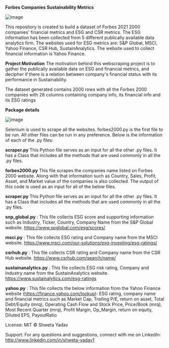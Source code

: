 **Forbes Companies Sustainability Metrics**

![image](https://user-images.githubusercontent.com/86231288/131556861-0d0ba55a-4427-487a-a5ee-0a57cac98f66.png)

This repository is created to build a dataset of Forbes 2021 2000 companies' financial metrics and ESG and CSR metrics. The ESG information has been collected from 5 different publically available data analytics firm. The websites used for ESG metrics are: S&P Global, MSCI, Yahoo Finance, CSR Hub, SustainAnalytics. The website used to collect financial information is Yahoo Finance.

**Project Motivation**
The motivation behind this webscraping project is to gather the publically available data on ESG and financial metrics, and decipher if there is a relation between company's financial status with its performance in Sustainability.

The dataset generated contains 2000 rows with all the Forbes 2000 companies with 28 columns containing company info, its financial info and its ESG ratings

**Package details**


![image](https://user-images.githubusercontent.com/86231288/131556680-107d95f1-2bbc-4721-ad49-1077b9efe8af.png)

Selenium is used to scrape all the websites. forbes2000.py is the first file to be run. All other files can be run in any preference. Below is the information of each of the .py files:

**scraper.py** This Python file serves as an input for all the other .py files. It has a Class that includes all the methods that are used commonly in all the .py files.

**forbes2000.py** This file scrapes the companies name listed on Forbes 2000 website. Along with that information such as Country, Sales, Profit, Asset, and Market value of the companies is also collected. The output of this code is used as an input for all of the below files.

**scraper.py** This Python file serves as an input for all the other .py files. It has a Class that includes all
       the methods that are used commonly in all the .py files.

**snp_global.py** : This file collects ESG score and supporting information such as Industry, Ticker, Country,
        Company Name from the S&P Global website. https://www.spglobal.com/esg/scores/

**msci.py** : This file collects ESG rating and Company name from the MSCI website. 
       https://www.msci.com/our-solutions/esg-investing/esg-ratings/

**csrhub.py** : This file collects CSR rating and Company name from the CSR Hub website.
        https://www.csrhub.com/search/name/

**sustainanalytics.py** : This file collects ESG risk rating, Company and Industry name
        from the SustainAnalytics website. https://www.sustainalytics.com/esg-ratings

**yahoo.py** : This file collects the below information from the Yahoo Finance website
        (https://finance.yahoo.com/lookup):
        ESG rating, company name and financial metrics such as Market Cap, Trailing P/E, return on asset, 
        Total Debt/Equity (mrq), Operating Cash Flow and Stock Price, Price/Book (mrq), Most Recent Quarter (mrq),
        Profit Margin, Op_Margin, return on equity, Diluted EPS, PayoutRatio

License:
MIT © Shweta Yadav

Support:
For any questions and suggestions, connect with me on LinkedIn:  http://www.linkedin.com/in/shweta-yadav1
